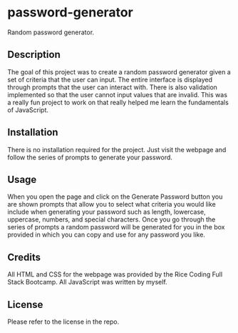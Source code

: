 # password-generator
Random password generator.

## Description
The goal of this project was to create a random password generator given a set of criteria that the user can input. The entire interface is displayed through prompts that the user can interact with. There is also validation implemented so that the user cannot input values that are invalid. This was a really fun project to work on that really helped me learn the fundamentals of JavaScript. 

## Installation
There is no installation required for the project. Just visit the webpage and follow the series of prompts to generate your password. 

## Usage
When you open the page and click on the Generate Password button you are shown prompts that allow you to select what criteria you would like include when generating your password such as length, lowercase, uppercase, numbers, and special characters. Once you go through the series of prompts a random password will be generated for you in the box provided in which you can copy and use for any password you like. 

## Credits
All HTML and CSS for the webpage was provided by the Rice Coding Full Stack Bootcamp. All JavaScript was written by myself.

## License
Please refer to the license in the repo.